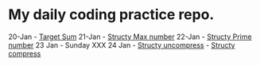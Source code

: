 # My daily coding practice repo.

20-Jan - [Target Sum](./20_Jan_Target_sum.js)
21-Jan - [Structy Max number](structy/003_max_number.js)
22-Jan - [Structy Prime number](structy/004_is_prime.js)
23 Jan - Sunday XXX
24 Jan - [Structy uncompress](structy/006_uncompress.js)
       - [Structy compress](structy/007_compress.js)